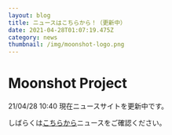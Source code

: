 ```yaml
---
layout: blog
title: ニュースはこちらから！（更新中）
date: 2021-04-28T01:07:19.475Z
category: news
thumbnail: /img/moonshot-logo.png
---
```

# Moonshot Project

21/04/28 10:40 現在ニュースサイトを更新中です。

しばらくは[こちらから](https://sites.google.com/keio.jp/ms-music-news/%E3%83%8B%E3%83%A5%E3%83%BC%E3%82%B9)ニュースをご確認ください。